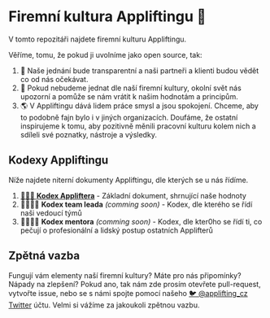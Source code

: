 # Firemní kultura Appliftingu 🚀

V tomto repozitáři najdete firemní kulturu Appliftingu.

Věříme, tomu, že pokud ji uvolníme jako open source, tak:

1. 🔮 Naše jednání bude transparentní a naši partneři a klienti budou vědět co od nás očekávat. 
2. 🔄 Pokud nebudeme jednat dle naší firemní kultury, okolní svět nás upozorní a pomůže se nám vrátit k našim hodnotám a principům.
3. 🌎 V Appliftingu dává lidem práce smysl a jsou spokojení. Chceme, aby to podobně fajn bylo i v jiných organizacích. Doufáme, že ostatní inspirujeme k tomu, aby pozitivně měnili pracovní kulturu kolem nich a sdíleli své poznatky, nástroje a výsledky.



## Kodexy Appliftingu

Níže najdete niterní dokumenty Appliftingu, dle kterých se u nás řídíme.

1. [📜🚀📜 **Kodex Appliftera**](./kodex-appliftera.md) - Základní dokument, shrnující naše hodnoty
2. 📜👨‍✈️📜 **Kodex team leada** *(comming soon)* - Kodex, dle kterého se řídí naši vedoucí týmů
3. 📜👨‍🏫📜 **Kodex mentora** *(comming soon)* - Kodex, dle kter0ho se řídí ti, co pečují o profesionální a lidský postup ostatních Applifterů


## Zpětná vazba

Fungují vám elementy naší firemní kultury? Máte pro nás připomínky? Nápady na zlepšení? Pokud ano, tak nám zde prosím otevřete pull-request, vytvořte issue, nebo se s námi spojte pomocí našeho [🐦 @applifting_cz Twitter](https://twitter.com/applifting_cz) účtu. Velmi si vážíme za jakoukoli zpětnou vazbu.

